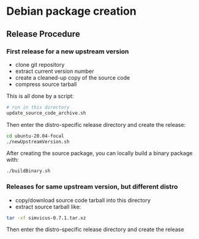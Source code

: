 # Debian package creation

## Release Procedure

### First release for a new upstream version

- clone git repository
- extract current version number
- create a cleaned-up copy of the source code
- compress source tarball 

This is all done by a script:

```bash
# run in this directory
update_source_code_archive.sh
```
Then enter the distro-specific release directory and create the release:

```bash
cd ubuntu-20.04-focal
./newUpstreamVersion.sh
```

After creating the source package, you can locally build a binary package with:

```bash
./buildBinary.sh
```

### Releases for same upstream version, but different distro

- copy/download source code tarball into this directory
- extract source tarball like:

```bash
tar -xf simvicus-0.7.1.tar.xz
```

Then enter the distro-specific release directory and create the release
